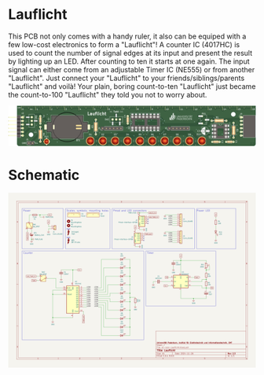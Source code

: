 # Lauflicht

This PCB not only comes with a handy ruler, it also can be equiped with a few low-cost electronics to form a "Lauflicht"!
A counter IC (4017HC) is used to count the number of signal edges at its input and present the result by lighting up an LED.
After counting to ten it starts at one again.
The input signal can either come from an adjustable Timer IC (NE555) or from another "Lauflicht".
Just connect your "Lauflicht" to your friends/siblings/parents "Lauflicht" and voilà!
Your plain, boring count-to-ten "Lauflicht" just became the count-to-100 "Lauflicht" they told you not to worry about.

![Rendering of the PCB](et-ruler-Lauflicht.png)

# Schematic

![Schematic](et-ruler-Lauflicht-schematic.png)
